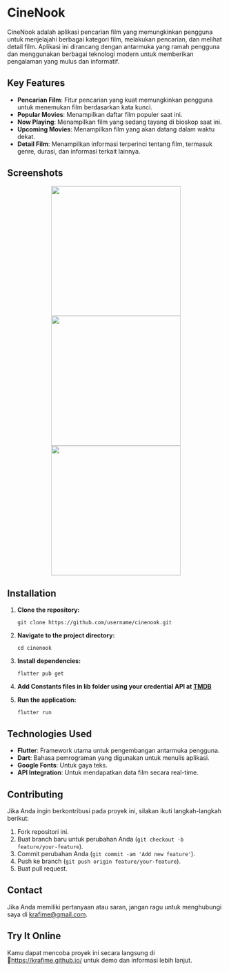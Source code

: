 # CineNook

CineNook adalah aplikasi pencarian film yang memungkinkan pengguna untuk menjelajahi berbagai kategori film, melakukan pencarian, dan melihat detail film. Aplikasi ini dirancang dengan antarmuka yang ramah pengguna dan menggunakan berbagai teknologi modern untuk memberikan pengalaman yang mulus dan informatif.

## Key Features

- **Pencarian Film**: Fitur pencarian yang kuat memungkinkan pengguna untuk menemukan film berdasarkan kata kunci.
- **Popular Movies**: Menampilkan daftar film populer saat ini.
- **Now Playing**: Menampilkan film yang sedang tayang di bioskop saat ini.
- **Upcoming Movies**: Menampilkan film yang akan datang dalam waktu dekat.
- **Detail Film**: Menampilkan informasi terperinci tentang film, termasuk genre, durasi, dan informasi terkait lainnya.

## Screenshots

<p align="center">
  <img src="https://github.com/user-attachments/assets/4cb6cb7f-29b3-4414-b33f-5e96fec23a6c" width="300" />
  <img src="https://github.com/user-attachments/assets/f643894a-731a-4d09-ac31-01509eae80a9" width="300" />
  <img src="https://github.com/user-attachments/assets/7050ebfc-ddfb-4435-bbba-fe10b13c599f" width="300" />
</p>


## Installation

1. **Clone the repository:**

   ```
   git clone https://github.com/username/cinenook.git
2. **Navigate to the project directory:**
   ```
   cd cinenook
3. **Install dependencies:**
   ```
   flutter pub get
4. **Add Constants files in lib folder using your credential API at [TMDB](https://www.themoviedb.org/settings/api)**
5. **Run the application:**
   ```
   flutter run
## Technologies Used
- **Flutter**: Framework utama untuk pengembangan antarmuka pengguna.
- **Dart**: Bahasa pemrograman yang digunakan untuk menulis aplikasi.
- **Google Fonts**: Untuk gaya teks.
- **API Integration**: Untuk mendapatkan data film secara real-time.

## Contributing
Jika Anda ingin berkontribusi pada proyek ini, silakan ikuti langkah-langkah berikut:
1. Fork repositori ini.
2. Buat branch baru untuk perubahan Anda (`git checkout -b feature/your-feature`).
3. Commit perubahan Anda (`git commit -am 'Add new feature'`).
4. Push ke branch (`git push origin feature/your-feature`).
5. Buat pull request.

## Contact
Jika Anda memiliki pertanyaan atau saran, jangan ragu untuk menghubungi saya di krafime@gmail.com.

## Try It Online
Kamu dapat mencoba proyek ini secara langsung di 🔗https://krafime.github.io/ untuk demo dan informasi lebih lanjut.
